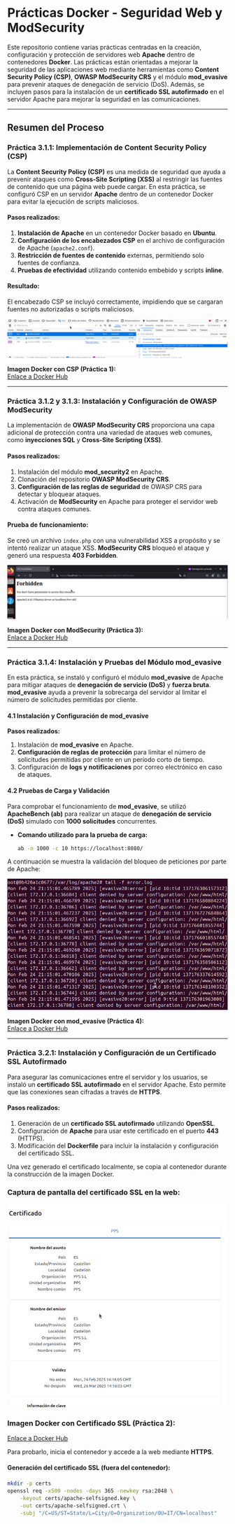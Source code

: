 # Prácticas Docker - Seguridad Web y ModSecurity

Este repositorio contiene varias prácticas centradas en la creación, configuración y protección de servidores web **Apache** dentro de contenedores **Docker**. Las prácticas están orientadas a mejorar la seguridad de las aplicaciones web mediante herramientas como **Content Security Policy (CSP)**, **OWASP ModSecurity CRS** y el módulo **mod_evasive** para prevenir ataques de denegación de servicio (DoS). Además, se incluyen pasos para la instalación de un **certificado SSL autofirmado** en el servidor Apache para mejorar la seguridad en las comunicaciones.

---

## Resumen del Proceso

### Práctica 3.1.1: Implementación de Content Security Policy (CSP)

La **Content Security Policy (CSP)** es una medida de seguridad que ayuda a prevenir ataques como **Cross-Site Scripting (XSS)** al restringir las fuentes de contenido que una página web puede cargar. En esta práctica, se configuró CSP en un servidor **Apache** dentro de un contenedor Docker para evitar la ejecución de scripts maliciosos.

#### **Pasos realizados:**
1. **Instalación de Apache** en un contenedor Docker basado en **Ubuntu**.
2. **Configuración de los encabezados CSP** en el archivo de configuración de Apache (`apache2.conf`).
3. **Restricción de fuentes de contenido** externas, permitiendo solo fuentes de confianza.
4. **Pruebas de efectividad** utilizando contenido embebido y scripts **inline**.

#### **Resultado:**
El encabezado CSP se incluyó correctamente, impidiendo que se cargaran fuentes no autorizadas o scripts maliciosos.

![Prueba del CSP en los headers de la petición de la web](assets/validacionCSFBuena.png)

**Imagen Docker con CSP (Práctica 1):**  
[Enlace a Docker Hub](https://hub.docker.com/repository/docker/pps10198054/pr3.1.1/general)

---

### Práctica 3.1.2 y 3.1.3: Instalación y Configuración de OWASP ModSecurity

La implementación de **OWASP ModSecurity CRS** proporciona una capa adicional de protección contra una variedad de ataques web comunes, como **inyecciones SQL** y **Cross-Site Scripting (XSS)**.

#### **Pasos realizados:**
1. Instalación del módulo **mod_security2** en Apache.
2. Clonación del repositorio **OWASP ModSecurity CRS**.
3. **Configuración de las reglas de seguridad** de OWASP CRS para detectar y bloquear ataques.
4. Activación de **ModSecurity** en Apache para proteger el servidor web contra ataques comunes.

#### **Prueba de funcionamiento:**
Se creó un archivo `index.php` con una vulnerabilidad XSS a propósito y se intentó realizar un ataque XSS. **ModSecurity CRS** bloqueó el ataque y generó una respuesta **403 Forbidden**.

![Respuesta bloqueada por ModSecurity](assets/pruebaWAF.png)

**Imagen Docker con ModSecurity (Práctica 3):**  
[Enlace a Docker Hub](https://hub.docker.com/repository/docker/pps10198054/pr3.1.2/general)

---

### Práctica 3.1.4: Instalación y Pruebas del Módulo mod_evasive

En esta práctica, se instaló y configuró el módulo **mod_evasive** de Apache para mitigar ataques de **denegación de servicio (DoS)** y **fuerza bruta**. **mod_evasive** ayuda a prevenir la sobrecarga del servidor al limitar el número de solicitudes permitidas por cliente.

#### **4.1 Instalación y Configuración de mod_evasive**
**Pasos realizados:**
1. Instalación de **mod_evasive** en Apache.
2. **Configuración de reglas de protección** para limitar el número de solicitudes permitidas por cliente en un período corto de tiempo.
3. Configuración de **logs y notificaciones** por correo electrónico en caso de ataques.

#### **4.2 Pruebas de Carga y Validación**
Para comprobar el funcionamiento de **mod_evasive**, se utilizó **ApacheBench (ab)** para realizar un ataque de **denegación de servicio (DoS)** simulado con **1000 solicitudes** concurrentes.

- **Comando utilizado para la prueba de carga:**

    ```bash
    ab -n 1000 -c 10 https://localhost:8080/
    ```

A continuación se muestra la validación del bloqueo de peticiones por parte de Apache:

![Prueba del bloqueo de las peticiones](assets/validacionAtaqueDDos.png)

**Imagen Docker con mod_evasive (Práctica 4):**  
[Enlace a Docker Hub](https://hub.docker.com/repository/docker/pps10198054/pr3.1.4/general)

---

### Práctica 3.2.1: Instalación y Configuración de un Certificado SSL Autofirmado

Para asegurar las comunicaciones entre el servidor y los usuarios, se instaló un **certificado SSL autofirmado** en el servidor Apache. Esto permite que las conexiones sean cifradas a través de **HTTPS**.

#### **Pasos realizados:**
1. Generación de un **certificado SSL autofirmado** utilizando **OpenSSL**.
2. Configuración de **Apache** para usar este certificado en el puerto **443** (HTTPS).
3. Modificación del **Dockerfile** para incluir la instalación y configuración del certificado SSL.

Una vez generado el certificado localmente, se copia al contenedor durante la construcción de la imagen Docker.

### Captura de pantalla del certificado SSL en la web:
![Certificado dentro de la web](assets/certificado.png)

### Imagen Docker con Certificado SSL (Práctica 2):
[Enlace a Docker Hub](https://hub.docker.com/repository/docker/pps10198054/pr3.1.4/general)

Para probarlo, inicia el contenedor y accede a la web mediante **HTTPS**.

#### **Generación del certificado SSL (fuera del contenedor):**

```bash
mkdir -p certs
openssl req -x509 -nodes -days 365 -newkey rsa:2048 \
    -keyout certs/apache-selfsigned.key \
    -out certs/apache-selfsigned.crt \
    -subj "/C=US/ST=State/L=City/O=Organization/OU=IT/CN=localhost"






